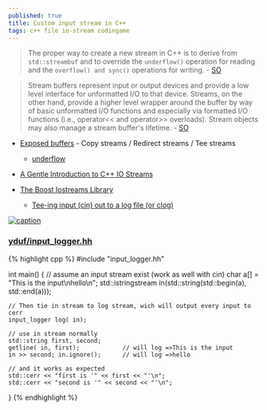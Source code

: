 ```yaml
---
published: true
title: Custom input stream in C++
tags: c++ file io-stream codingame
---
```

> The proper way to create a new stream in C++ is to derive from `std::streambuf` and to override the `underflow()` operation for reading and the `overflow() and sync()` operations for writing. - [SO](https://stackoverflow.com/questions/14086417/how-to-write-custom-input-stream-in-c)

> Stream buffers represent input or output devices and provide a low level interface for unformatted I/O to that device. Streams, on the other hand, provide a higher level wrapper around the buffer by way of basic unformatted I/O functions and especially via formatted I/O functions (i.e., operator<< and operator>> overloads). Stream objects may also manage a stream buffer's lifetime. - [SO](https://stackoverflow.com/questions/8116541/what-exactly-is-streambuf-how-do-i-use-it/8117182#8117182)

- [Exposed buffers](http://wordaligned.org/articles/cpp-streambufs) - Copy streams / Redirect streams / Tee streams
	- [underflow](https://en.cppreference.com/w/cpp/io/basic_streambuf/underflow)

- [A Gentle Introduction to C++ IO Streams](https://www.cprogramming.com/tutorial/c++-iostreams.html)

- [The Boost Iostreams Library](https://www.boost.org/doc/libs/1_70_0/libs/iostreams/doc/index.html)
	- [Tee-ing input (cin) out to a log file (or clog)](https://stackoverflow.com/questions/998072/tee-ing-input-cin-out-to-a-log-file-or-clog)
    
[![caption](https://upload.cppreference.com/mwiki/images/7/75/std-streambuf.svg)](https://en.cppreference.com/w/cpp/io/basic_streambuf)

    
### [ yduf/input_logger.hh ](https://gist.github.com/yduf/3806be006f79e31558b10026a85088da)
{% highlight cpp %}
#include "input_logger.hh"

int main() {
    // assume an input stream exist (work as well with cin)
    char a[] = "This is the input\nhello\n";
    std::istringstream in(std::string(std::begin(a), std::end(a)));

    // Then tie in stream to log stream, wich will output every input to cerr
    input_logger log( in);

    // use in stream normally
    std::string first, second;
    getline( in, first);            // will log =>This is the input
    in >> second; in.ignore();      // will log =>hello

    // and it works as expected
    std::cerr << "first is '" << first << "'\n";
    std::cerr << "second is '" << second << "'\n";
}
{% endhighlight %}
